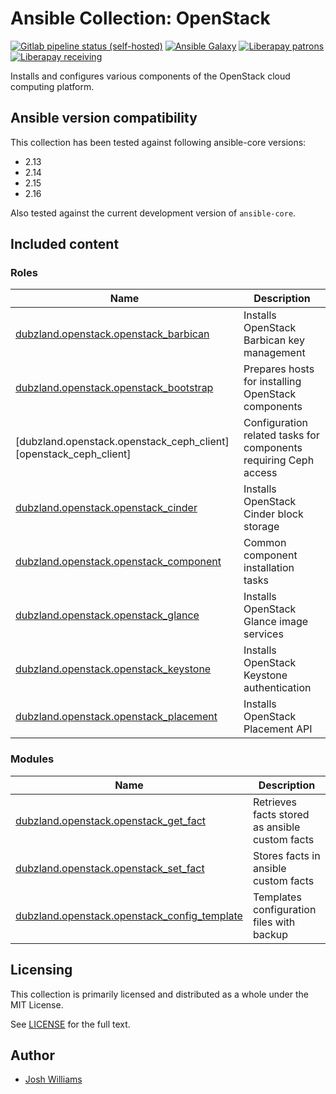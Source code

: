 # Ansible Collection: OpenStack

[![Gitlab pipeline status (self-hosted)](https://git.dubzland.com/dubzland/ansible-collection-openstack/badges/main/pipeline.svg)](https://git.dubzland.com/dubzland/ansible-collection-openstack/pipelines?scope=all&page=1&ref=main)
[![Ansible Galaxy](https://img.shields.io/badge/dynamic/json?style=flat&label=galaxy&prefix=v&url=https://galaxy.ansible.com/api/v3/collections/dubzland/openstack/&query=highest_version.version)](https://galaxy.ansible.com/ui/repo/published/dubzland/openstack/)
[![Liberapay patrons](https://img.shields.io/liberapay/patrons/jdubz)](https://liberapay.com/jdubz/donate)
[![Liberapay receiving](https://img.shields.io/liberapay/receives/jdubz)](https://liberapay.com/jdubz/donate)

Installs and configures various components of the OpenStack cloud computing
platform.

## Ansible version compatibility

This collection has been tested against following ansible-core versions:

- 2.13
- 2.14
- 2.15
- 2.16

Also tested against the current development version of `ansible-core`.

## Included content

### Roles

| Name                                                              | Description                                                      |
| ----------------------------------------------------------------- | ---------------------------------------------------------------- |
| [dubzland.openstack.openstack_barbican][openstack_barbican]       | Installs OpenStack Barbican key management                       |
| [dubzland.openstack.openstack_bootstrap][openstack_bootstrap]     | Prepares hosts for installing OpenStack components               |
| [dubzland.openstack.openstack_ceph_client][openstack_ceph_client] | Configuration related tasks for components requiring Ceph access |
| [dubzland.openstack.openstack_cinder][openstack_cinder]           | Installs OpenStack Cinder block storage                          |
| [dubzland.openstack.openstack_component][openstack_component]     | Common component installation tasks                              |
| [dubzland.openstack.openstack_glance][openstack_glance]           | Installs OpenStack Glance image services                         |
| [dubzland.openstack.openstack_keystone][openstack_keystone]       | Installs OpenStack Keystone authentication                       |
| [dubzland.openstack.openstack_placement][openstack_placement]     | Installs OpenStack Placement API                                 |

### Modules

| Name                                                                      | Description                                    |
| ------------------------------------------------------------------------- | ---------------------------------------------- |
| [dubzland.openstack.openstack_get_fact][openstack_get_fact]               | Retrieves facts stored as ansible custom facts |
| [dubzland.openstack.openstack_set_fact][openstack_set_fact]               | Stores facts in ansible custom facts           |
| [dubzland.openstack.openstack_config_template][openstack_config_template] | Templates configuration files with backup      |

## Licensing

This collection is primarily licensed and distributed as a whole under the MIT License.

See [LICENSE](https://git.dubzland.com/dubzland/ansible-collection-openstack/blob/main/LICENSE) for the full text.

## Author

- [Josh Williams](https://dubzland.com)

[openstack_barbican]: https://docs.dubzland.io/ansible-collections/collections/dubzland/openstack/openstack_barbican_role.html
[openstack_bootstrap]: https://docs.dubzland.io/ansible-collections/collections/dubzland/openstack/openstack_bootstrap_role.html
[openstack_cinder]: https://docs.dubzland.io/ansible-collections/collections/dubzland/openstack/openstack_cinder_role.html
[openstack_component]: https://docs.dubzland.io/ansible-collections/collections/dubzland/openstack/openstack_component_role.html
[openstack_glance]: https://docs.dubzland.io/ansible-collections/collections/dubzland/openstack/openstack_glance_role.html
[openstack_keystone]: https://docs.dubzland.io/ansible-collections/collections/dubzland/openstack/openstack_keystone_role.html
[openstack_placement]: https://docs.dubzland.io/ansible-collections/collections/dubzland/openstack/openstack_placement_role.html
[openstack_get_fact]: https://docs.dubzland.io/ansible-collections/collections/dubzland/openstack/openstack_get_fact_module.html
[openstack_set_fact]: https://docs.dubzland.io/ansible-collections/collections/dubzland/openstack/openstack_set_fact_module.html
[openstack_config_template]: https://docs.dubzland.io/ansible-collections/collections/dubzland/openstack/openstack_config_template_module.html
